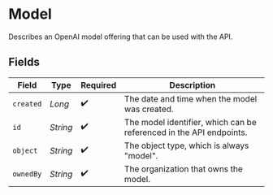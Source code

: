 # Model

Describes an OpenAI model offering that can be used with the API.


## Fields

| Field                                                               | Type                                                                | Required                                                            | Description                                                         |
| ------------------------------------------------------------------- | ------------------------------------------------------------------- | ------------------------------------------------------------------- | ------------------------------------------------------------------- |
| `created`                                                           | *Long*                                                              | :heavy_check_mark:                                                  | The date and time when the model was created.                       |
| `id`                                                                | *String*                                                            | :heavy_check_mark:                                                  | The model identifier, which can be referenced in the API endpoints. |
| `object`                                                            | *String*                                                            | :heavy_check_mark:                                                  | The object type, which is always "model".                           |
| `ownedBy`                                                           | *String*                                                            | :heavy_check_mark:                                                  | The organization that owns the model.                               |
